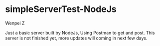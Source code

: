 # simpleServerTest-NodeJs

Wenpei Z

Just a basic server built by NodeJs, Using Postman to get and post.
This server is not finished yet, more updates will coming in next few days.

